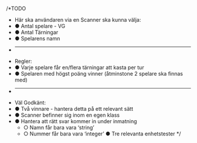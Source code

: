 /*TODO
*  Här ska användaren via en Scanner ska kunna välja:
* ● Antal spelare - VG
* ● Antal Tärningar
* ● Spelarens namn
*  -----------------------------------------------------------------
*  Regler:
* ● Varje spelare får en/flera tärningar att kasta per tur
* ● Spelaren med högst poäng vinner (åtminstone 2
spelare ska finnas med)
*  -----------------------------------------------------------------
*  Väl Godkänt:
* ● Två vinnare - hantera detta på ett relevant sätt
* ● Scanner befinner sig inom en egen klass
* ● Hantera att rätt svar kommer in under inmatning
  * ○ Namn får bara vara ‘string’
  * ○ Nummer får bara vara ‘integer’
  ● Tre relevanta enhetstester */
            